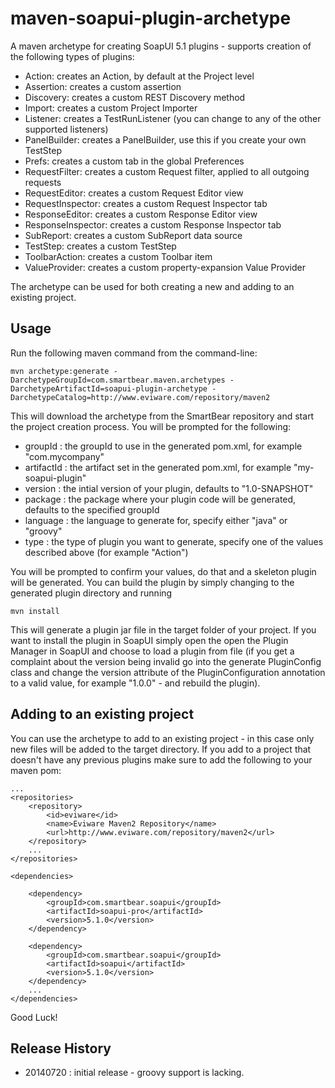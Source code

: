 maven-soapui-plugin-archetype
=============================

A maven archetype for creating SoapUI 5.1 plugins - supports creation of the following types of plugins:
- Action: creates an Action, by default at the Project level 
- Assertion: creates a custom assertion
- Discovery: creates a custom REST Discovery method
- Import: creates a custom Project Importer
- Listener: creates a TestRunListener (you can change to any of the other supported listeners)
- PanelBuilder: creates a PanelBuilder, use this if you create your own TestStep
- Prefs: creates a custom tab in the global Preferences
- RequestFilter: creates a custom Request filter, applied to all outgoing requests
- RequestEditor: creates a custom Request Editor view
- RequestInspector: creates a custom Request Inspector tab
- ResponseEditor: creates a custom Response Editor view
- ResponseInspector: creates a custom Response Inspector tab
- SubReport: creates a custom SubReport data source
- TestStep: creates a custom TestStep
- ToolbarAction: creates a custom Toolbar item
- ValueProvider: creates a custom property-expansion Value Provider

The archetype can be used for both creating a new and adding to an existing project.

Usage
-----

Run the following maven command from the command-line:

```
mvn archetype:generate -DarchetypeGroupId=com.smartbear.maven.archetypes -DarchetypeArtifactId=soapui-plugin-archetype -DarchetypeCatalog=http://www.eviware.com/repository/maven2
```

This will download the archetype from the SmartBear repository and start the project creation process. You will be prompted
for the following:
- groupId : the groupId to use in the generated pom.xml, for example "com.mycompany"
- artifactId : the artifact set in the generated pom.xml, for example "my-soapui-plugin"
- version : the intial version of your plugin, defaults to "1.0-SNAPSHOT"
- package : the package where your plugin code will be generated, defaults to the specified groupId
- language : the language to generate for, specify either "java" or "groovy"
- type : the type of plugin you want to generate, specify one of the values described above (for example "Action")

You will be prompted to confirm your values, do that and a skeleton plugin will be generated. You can build the 
plugin by simply changing to the generated plugin directory and running

```
mvn install
```

This will generate a plugin jar file in the target folder of your project. If you want to install the plugin in SoapUI
simply open the open the Plugin Manager in SoapUI and choose to load a plugin from file (if you get a complaint about
the version being invalid go into the generate PluginConfig class and change the version attribute of the PluginConfiguration
annotation to a valid value, for example "1.0.0" - and rebuild the plugin).

Adding to an existing project
-----------------------------

You can use the archetype to add to an existing project - in this case only new files will be added to the target
directory. If you add to a project that doesn't have any previous plugins make sure to add the following to your 
maven pom:

```
...
<repositories>
    <repository>
        <id>eviware</id>
        <name>Eviware Maven2 Repository</name>
        <url>http://www.eviware.com/repository/maven2</url>
    </repository>
    ...
</repositories>

<dependencies>

    <dependency>
        <groupId>com.smartbear.soapui</groupId>
        <artifactId>soapui-pro</artifactId>
        <version>5.1.0</version>
    </dependency>

    <dependency>
        <groupId>com.smartbear.soapui</groupId>
        <artifactId>soapui</artifactId>
        <version>5.1.0</version>
    </dependency>
    ...
</dependencies>
```

Good Luck!

Release History
---------------

- 20140720 : initial release - groovy support is lacking.
  
  




